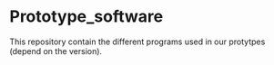 # Prototype_software
This repository contain the different programs used in our protytpes (depend on the version).

